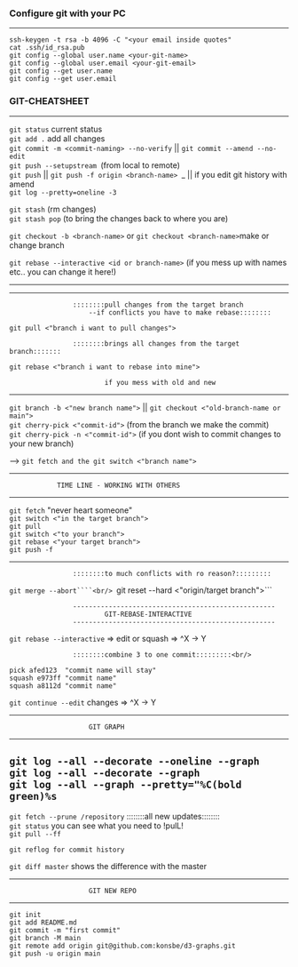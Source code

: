 ### Configure git with your PC<br/>
-----------------------------------------------------------------------------------------------------

```ssh-keygen -t rsa -b 4096 -C "<your email inside quotes"```<br/> 
```cat .ssh/id_rsa.pub ```<br/> 
```git config --global user.name <your-git-name>```<br/> 
```git config --global user.email <your-git-email>```<br/> 
```git config --get user.name```<br/> 
```git config --get user.email```<br/> 


### GIT-CHEATSHEET<br/>
-----------------------------------------------------------------------------------------------------

```git status``` current status<br/>
```git add .``` add all changes<br/> 
```git commit -m <commit-naming> --no-verify``` || ```git commit --amend --no-edit```<br/> 
```git push --setupstream ```(from local to remote)<br/> 
```git push``` || ```git push -f origin <branch-name> ```_ || if you edit git history with amend<br/>
```git log --pretty=oneline -3```<br/>

```git stash``` (rm changes)<br/>
```git stash pop``` (to bring the changes back to where you are)<br/>

```git checkout -b <branch-name>``` or ```git checkout <branch-name>```make or change branch <br/>

```git rebase --interactive <id or branch-name>``` (if you mess up with names etc.. you can change it here!)<br/>

-----------------------------------------------------------------------------------------------------
-----------------------------------------------------------------------------------------------------

					::::::::pull changes from the target branch
						--if conflicts you have to make rebase::::::::
```git pull <"branch i want to pull changes">```<br/>

					::::::::brings all changes from the target branch:::::::
```git rebase <"branch i want to rebase into mine"> ```<br/>


							if you mess with old and new
-----------------------------------------------------------------------------------------------------





```git branch -b <"new branch name">``` || ```git checkout <"old-branch-name or main">```<br/>
```git cherry-pick <"commit-id">``` (from the branch we make the commit)<br/>
```git cherry-pick -n <"commit-id">``` (if you dont wish to commit changes to your new branch)<br/>

--> ```git fetch and the git switch <"branch name">```<br/>

-----------------------------------------------------------------------------------------------------
				TIME LINE - WORKING WITH OTHERS
-----------------------------------------------------------------------------------------------------
```git fetch``` "never heart someone"<br/>
```git switch <"in the target branch">```<br/>
```git pull```<br/>
```git switch <"to your branch">```<br/>
```git rebase <"your target branch">```<br/>
```git push -f```<br/>

-----------------------------------------------------------------------------------------------------

					::::::::to much conflicts with ro reason?:::::::::
```git merge --abort````<br/>
```git reset --hard <"origin/target branch">```<br/>

					---------------------------------------------------
							GIT-REBASE-INTERACTIVE
					---------------------------------------------------
```git rebase --interactive``` => edit or squash => ^X -> Y<br/>

					::::::::combine 3 to one commit:::::::::<br/>

```pick afed123  "commit name will stay"```<br/>
```squash e973ff "commit name"```<br/>
```squash a8112d "commit name"```<br/>

```git continue --edit``` changes => ^X -> Y<br/>



-----------------------------------------------------------------------------------------------------
						GIT GRAPH
-----------------------------------------------------------------------------------------------------

```git log --all --decorate --oneline --graph```<br/>
```git log --all --decorate --graph```<br/>
```git log --all --graph --pretty="%C(bold green)%s```<br/>
-----------------------------------------------------------------------------------------------------
```git fetch --prune /repository```			::::::::all new updates::::::::<br/>
```git status```                          you can see what you need to !pulL!<br/>
```git pull --ff```<br/>

```git reflog for commit history```<br/>


```git diff master```                     shows the difference with the master


-----------------------------------------------------------------------------------------------------
						GIT NEW REPO
-----------------------------------------------------------------------------------------------------


```git init```<br/>
```git add README.md```<br/>
```git commit -m "first commit"```<br/>
```git branch -M main```<br/>
```git remote add origin git@github.com:konsbe/d3-graphs.git```<br/>
```git push -u origin main```<br/>
